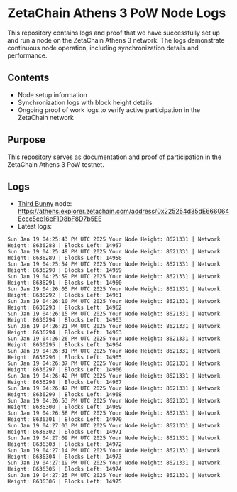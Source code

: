 # ZetaChain Athens 3 PoW Node Logs
This repository contains logs and proof that we have successfully set up and run a node on the ZetaChain Athens 3 network. The logs demonstrate continuous node operation, including synchronization details and performance.

## Contents
- Node setup information
- Synchronization logs with block height details
- Ongoing proof of work logs to verify active participation in the ZetaChain network

## Purpose
This repository serves as documentation and proof of participation in the ZetaChain Athens 3 PoW testnet.

## Logs

- [Third Bunny](https://thirdbunny.xyz/) node: https://athens.explorer.zetachain.com/address/0x225254d35dE666064Eccc5ce16eF1D8bF8D7b5EE
- Latest logs:
```
Sun Jan 19 04:25:43 PM UTC 2025 Your Node Height: 8621331 | Network Height: 8636288 | Blocks Left: 14957
Sun Jan 19 04:25:49 PM UTC 2025 Your Node Height: 8621331 | Network Height: 8636289 | Blocks Left: 14958
Sun Jan 19 04:25:54 PM UTC 2025 Your Node Height: 8621331 | Network Height: 8636290 | Blocks Left: 14959
Sun Jan 19 04:25:59 PM UTC 2025 Your Node Height: 8621331 | Network Height: 8636291 | Blocks Left: 14960
Sun Jan 19 04:26:05 PM UTC 2025 Your Node Height: 8621331 | Network Height: 8636292 | Blocks Left: 14961
Sun Jan 19 04:26:10 PM UTC 2025 Your Node Height: 8621331 | Network Height: 8636293 | Blocks Left: 14962
Sun Jan 19 04:26:15 PM UTC 2025 Your Node Height: 8621331 | Network Height: 8636294 | Blocks Left: 14963
Sun Jan 19 04:26:21 PM UTC 2025 Your Node Height: 8621331 | Network Height: 8636294 | Blocks Left: 14963
Sun Jan 19 04:26:26 PM UTC 2025 Your Node Height: 8621331 | Network Height: 8636295 | Blocks Left: 14964
Sun Jan 19 04:26:31 PM UTC 2025 Your Node Height: 8621331 | Network Height: 8636296 | Blocks Left: 14965
Sun Jan 19 04:26:37 PM UTC 2025 Your Node Height: 8621331 | Network Height: 8636297 | Blocks Left: 14966
Sun Jan 19 04:26:42 PM UTC 2025 Your Node Height: 8621331 | Network Height: 8636298 | Blocks Left: 14967
Sun Jan 19 04:26:47 PM UTC 2025 Your Node Height: 8621331 | Network Height: 8636299 | Blocks Left: 14968
Sun Jan 19 04:26:53 PM UTC 2025 Your Node Height: 8621331 | Network Height: 8636300 | Blocks Left: 14969
Sun Jan 19 04:26:58 PM UTC 2025 Your Node Height: 8621331 | Network Height: 8636301 | Blocks Left: 14970
Sun Jan 19 04:27:03 PM UTC 2025 Your Node Height: 8621331 | Network Height: 8636302 | Blocks Left: 14971
Sun Jan 19 04:27:09 PM UTC 2025 Your Node Height: 8621331 | Network Height: 8636303 | Blocks Left: 14972
Sun Jan 19 04:27:14 PM UTC 2025 Your Node Height: 8621331 | Network Height: 8636304 | Blocks Left: 14973
Sun Jan 19 04:27:19 PM UTC 2025 Your Node Height: 8621331 | Network Height: 8636305 | Blocks Left: 14974
Sun Jan 19 04:27:25 PM UTC 2025 Your Node Height: 8621331 | Network Height: 8636306 | Blocks Left: 14975
```
